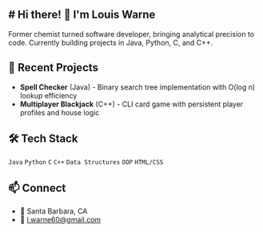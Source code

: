 ## # Hi there! 👋 I'm Louis Warne

Former chemist turned software developer, bringing analytical precision to code. Currently building projects in Java, Python, C, and C++.

## 🚀 Recent Projects
- **Spell Checker** (Java) - Binary search tree implementation with O(log n) lookup efficiency
- **Multiplayer Blackjack** (C++) - CLI card game with persistent player profiles and house logic

## 🛠️ Tech Stack
`Java` `Python` `C` `C++` `Data Structures` `OOP` `HTML/CSS`

## 📫 Connect
- 📍 Santa Barbara, CA
- 📧 l.warne60@gmail.com

<!--
**lwarne92/lwarne92** is a ✨ _special_ ✨ repository because its `README.md` (this file) appears on your GitHub profile.

Here are some ideas to get you started:

- 🔭 I’m currently working on ...
- 🌱 I’m currently learning ...
- 👯 I’m looking to collaborate on ...
- 🤔 I’m looking for help with ...
- 💬 Ask me about ...
- 📫 How to reach me: ...
- 😄 Pronouns: ...
- ⚡ Fun fact: ...
-->
